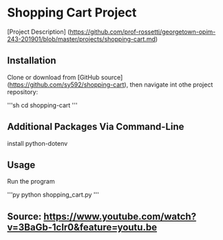 # Shopping Cart Project

[Project Description]
(https://github.com/prof-rossetti/georgetown-opim-243-201901/blob/master/projects/shopping-cart.md)

## Installation

Clone or download from [GitHub source] (https://github.com/sy592/shopping-cart), then navigate int othe project repository:

'''sh
cd shopping-cart
'''

## Additional Packages Via Command-Line

install python-dotenv

## Usage

Run the program

'''py
python shopping_cart.py
'''

## Source: https://www.youtube.com/watch?v=3BaGb-1cIr0&feature=youtu.be